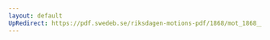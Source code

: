 ```yaml
---
layout: default
UpRedirect: https://pdf.swedeb.se/riksdagen-motions-pdf/1868/mot_1868__ak__00249/mot_1868__ak__00249_002.pdf
---
```

